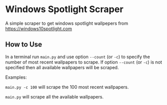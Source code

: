 # Windows Spotlight Scraper
A simple scraper to get windows spotlight wallpepers from https://windows10spotlight.com

## How to Use
In a terminal run `main.py` and use option `--count` (or `-c`) to specify the number of most recent wallpapers to scrape.
If option `--count` (or `-c`) is not specified then all available wallpapers will be scraped.

Examples: 

`main.py -c 100` will scrape the 100 most recent wallpapers.
 
 `main.py` will scrape all the available wallpapers.
